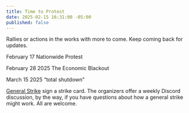```yaml
---
title: Time to Protest
date: 2025-02-15 16:31:00 -05:00
published: false
---
```


Rallies or actions in the works with more to come. Keep coming back for updates.

February 17 Nationwide Protest

February 28 2025 The Economic Blackout 

March 15 2025 “total shutdown” 

[General Strike](https://generalstrikeus.com/?utm_source=substack&utm_medium=email) sign a strike card. The organizers offer a weekly Discord discussion, by the way, if you have questions about how a general strike might work. All are welcome.